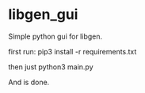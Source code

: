 # libgen_gui
Simple python gui for libgen.

first run:
pip3 install -r requirements.txt

then just
python3 main.py

And is done.

